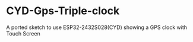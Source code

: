 # CYD-Gps-Triple-clock
A ported sketch to use ESP32-2432S028(CYD) showing a GPS clock with Touch Screen
